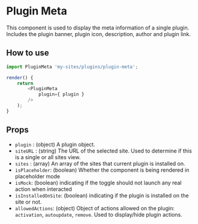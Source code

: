 # Plugin Meta

This component is used to display the meta information of a single plugin. Includes the plugin banner, plugin icon, description, author and plugin link.

## How to use

```js
import PluginMeta 'my-sites/plugins/plugin-meta';

render() {
	return
		<PluginMeta
		    plugin={ plugin }
		/>
	);
}
```

## Props

- `plugin` : (object) A plugin object.
- `siteURL` : (string) The URL of the selected site. Used to determine if this is a single or all sites view.
- `sites` : (array) An array of the sites that current plugin is installed on.
- `isPlaceholder`: (boolean) Whether the component is being rendered in placeholder mode
- `isMock`: (boolean) indicating if the toggle should not launch any real action when interacted
- `isInstalledOnSite`: (boolean) indicating if the plugin is installed on the site or not.
- `allowedActions`: (object) Object of actions allowed on the plugin: `activation`, `autoupdate`, `remove`. Used to display/hide plugin actions.

